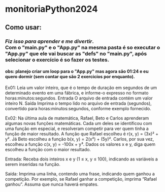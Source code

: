 # monitoriaPython2024
## Como usar:
### <i> Fiz isso para aprender e me divertir</i>. <br> Com o "main.py" e o "App.py" na mesma pasta é so executar o "App.py" que ele vai buscar as "defs" no "main.py", após selecionar o exercício é so fazer os testes.
#### obs: planejo criar um loop para o "App.py" mas agora são 01:24 e eu quero dormir (sem contar que são 2 exercicíos por enquanto).
Ex01: Leia um valor inteiro, que é o tempo de duração em segundos de um determinado evento em uma fábrica, e informe-o expresso no formato horas:minutos:segundos.
Entrada
O arquivo de entrada contém um valor inteiro N.
Saída
Imprima o tempo lido no arquivo de entrada (segundos), convertido para horas:minutos:segundos, conforme exemplo fornecido.

Ex02:  Na última aula de matemática, Rafael, Beto e Carlos aprenderam algumas novas funções matemáticas. Cada um deles se identificou com uma função em especial, e resolveram competir para ver quem tinha a função de maior resultado.
A função que Rafael escolheu é r(x, y) = (3x)² + y².
Já Beto escolheu a função b(x, y) = 2(x²) + (5y)².
Carlos, por sua vez, escolheu a função c(x, y) = -100x + y³.
Dados os valores x e y, diga quem escolheu a função com o maior resultado.

Entrada:
Receba dois inteiros x e y (1 ≤ x, y ≤ 100), indicando as variáveis a serem inseridas na função.

Saída:
Imprima uma linha, contendo uma frase, indicando quem ganhou a competição. Por exemplo, se Rafael ganhar a competição, imprima “Rafael ganhou”. Assuma que nunca haverá empates.